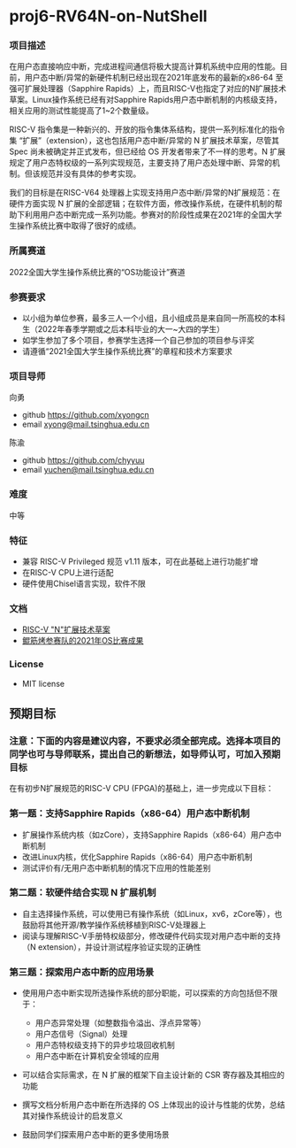 # proj6-RV64N-on-NutShell

### 项目描述
在用户态直接响应中断，完成进程间通信将极大提高计算机系统中应用的性能。目前，用户态中断/异常的新硬件机制已经出现在2021年底发布的最新的x86-64 至强可扩展处理器（Sapphire Rapids）上，而且RISC-V也指定了对应的N扩展技术草案。Linux操作系统已经有对Sapphire Rapids用户态中断机制的内核级支持，相关应用的测试性能提高了1~2个数量级。

RISC-V 指令集是一种新兴的、开放的指令集体系结构，提供一系列标准化的指令集 “扩展”（extension），这也包括用户态中断/异常的 N 扩展技术草案，尽管其 Spec 尚未被确定并正式发布，但已经给 OS 开发者带来了不一样的思考。N 扩展规定了用户态特权级的一系列实现规范，主要支持了用户态处理中断、异常的机制。但该规范并没有具体的参考实现。

我们的目标是在RISC-V64 处理器上实现支持用户态中断/异常的N扩展规范：在硬件方面实现 N 扩展的全部逻辑；在软件方面，修改操作系统，在硬件机制的帮助下利用用户态中断完成一系列功能。参赛对的阶段性成果在2021年的全国大学生操作系统比赛中取得了很好的成绩。

### 所属赛道

2022全国大学生操作系统比赛的“OS功能设计”赛道

### 参赛要求

- 以小组为单位参赛，最多三人一个小组，且小组成员是来自同一所高校的本科生（2022年春季学期或之后本科毕业的大一~大四的学生）
- 如学生参加了多个项目，参赛学生选择一个自己参加的项目参与评奖
- 请遵循“2021全国大学生操作系统比赛”的章程和技术方案要求



### 项目导师

向勇

* github https://github.com/xyongcn
* email xyong@mail.tsinghua.edu.cn

陈渝

* github https://github.com/chyyuu
* email yuchen@mail.tsinghua.edu.cn


### 难度

中等



### 特征

- 兼容 RISC-V Privileged 规范 v1.11 版本，可在此基础上进行功能扩增
- 在RISC-V CPU上进行适配
- 硬件使用Chisel语言实现，软件不限



### 文档

- [RISC-V "N"扩展技术草案](http://www.five-embeddev.com/riscv-isa-manual/latest/n.html)
- [鲲筋烤参赛队的2021年OS比赛成果](https://gitlab.eduxiji.net/carbon/project325618-89175)



### License

- MIT license



## 预期目标

### 注意：下面的内容是建议内容，不要求必须全部完成。选择本项目的同学也可与导师联系，提出自己的新想法，如导师认可，可加入预期目标

在有初步N扩展规范的RISC-V CPU (FPGA)的基础上，进一步完成以下目标：


### 第一题：支持Sapphire Rapids（x86-64）用户态中断机制

* 扩展操作系统内核（如zCore），支持Sapphire Rapids（x86-64）用户态中断机制
* 改进Linux内核，优化Sapphire Rapids（x86-64）用户态中断机制
* 测试评价有/无用户态中断机制的情况下应用的性能差别
 
### 第二题：软硬件结合实现 N 扩展机制

* 自主选择操作系统，可以使用已有操作系统（如Linux，xv6，zCore等），也鼓励将其他开源/教学操作系统移植到RISC-V处理器上
* 阅读与理解RISC-V手册特权级部分，修改硬件代码实现对用户态中断的支持（N extension），并设计测试程序验证实现的正确性

### 第三题：探索用户态中断的应用场景

* 使用用户态中断实现所选操作系统的部分职能，可以探索的方向包括但不限于：
  * 用户态异常处理（如整数指令溢出、浮点异常等）
  * 用户态信号（Signal）处理
  * 用户态特权级支持下的异步垃圾回收机制
  * 用户态中断在计算机安全领域的应用

* 可以结合实际需求，在 N 扩展的框架下自主设计新的 CSR 寄存器及其相应的功能
* 撰写文档分析用户态中断在所选择的 OS 上体现出的设计与性能的优势，总结其对操作系统设计的启发意义
* 鼓励同学们探索用户态中断的更多使用场景

